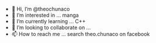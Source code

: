 - 👋 Hi, I’m @theochunaco
- 👀 I’m interested in ... manga
- 🌱 I’m currently learning ... C++
- 💞️ I’m looking to collaborate on ...
- 📫 How to reach me ... search theo.chunaco on facebook

<!---
theochunaco/theochunaco is a ✨ special ✨ repository because its `README.md` (this file) appears on your GitHub profile.
You can click the Preview link to take a look at your changes.
--->
